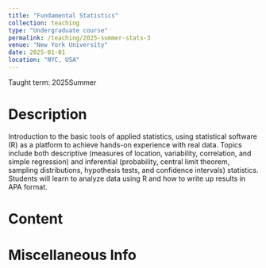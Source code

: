 ```yaml
---
title: "Fundamental Statistics"
collection: teaching
type: "Undergraduate course"
permalink: /teaching/2025-summer-stats-3
venue: "New York University"
date: 2025-01-01
location: "NYC, USA"
---
```


Taught term: 2025Summer

Description
======
Introduction to the basic tools of applied statistics, using statistical software (R) as a platform to achieve hands-on experience with real data. Topics include both descriptive (measures of location, variability, correlation, and simple regression) and inferential (probability, central limit theorem, sampling distributions, hypothesis tests, and confidence intervals) statistics. Students will learn to analyze data using R and how to write up results in APA format.

Content
======


Miscellaneous Info
======
